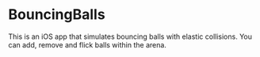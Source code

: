 # BouncingBalls

This is an iOS app that simulates bouncing balls with elastic collisions. You can add, remove and flick balls within the arena.
